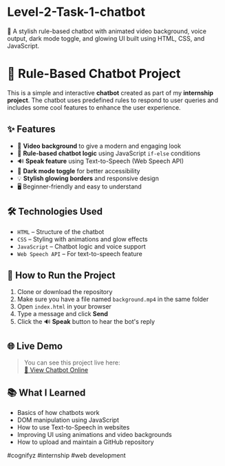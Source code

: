 # Level-2-Task-1-chatbot
💬 A stylish rule-based chatbot with animated video background, voice output, dark mode toggle, and glowing UI built using HTML, CSS, and JavaScript.
# 💬 Rule-Based Chatbot Project

This is a simple and interactive **chatbot** created as part of my **internship project**. The chatbot uses predefined rules to respond to user queries and includes some cool features to enhance the user experience.

## ✨ Features

- 🎥 **Video background** to give a modern and engaging look
- 💬 **Rule-based chatbot logic** using JavaScript `if-else` conditions
- 🔊 **Speak feature** using Text-to-Speech (Web Speech API)
- 🌙 **Dark mode toggle** for better accessibility
- 💡 **Stylish glowing borders** and responsive design
- 🖥️ Beginner-friendly and easy to understand

## 🛠️ Technologies Used

- `HTML` – Structure of the chatbot
- `CSS` – Styling with animations and glow effects
- `JavaScript` – Chatbot logic and voice support
- `Web Speech API` – For text-to-speech feature

## 🚀 How to Run the Project

1. Clone or download the repository
2. Make sure you have a file named `background.mp4` in the same folder
3. Open `index.html` in your browser
4. Type a message and click **Send**
5. Click the 🔊 **Speak** button to hear the bot's reply

## 🌐 Live Demo

> You can see this project live here:  
> [🔗 View Chatbot Online](file:///C:/Users/C.%20Harini/Documents/Cognifyz_FullStack_Internship/Level_2_Task_1/index.html) 

## 📚 What I Learned

- Basics of how chatbots work
- DOM manipulation using JavaScript
- How to use Text-to-Speech in websites
- Improving UI using animations and video backgrounds
- How to upload and maintain a GitHub repository
 

#cognifyz #internship #web development
